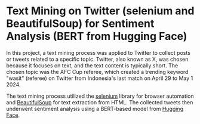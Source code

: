 # Text Mining on Twitter (selenium and BeautifulSoup) for Sentiment Analysis (BERT from Hugging Face)

In this project, a text mining process was applied to Twitter to collect posts or tweets related to a specific topic. Twitter, also known as X, was chosen because it focuses on text, and the text content is typically short. The chosen topic was the AFC Cup referee, which created a trending keyword "wasit" (referee) on Twitter from Indonesia's last match on April 29 to May 1 2024.

The text mining process utilized the [selenium](https://pypi.org/project/selenium/) library for browser automation and [BeautifulSoup](https://pypi.org/project/beautifulsoup4/) for text extraction from HTML. The collected tweets then underwent sentiment analysis using a BERT-based model from [Hugging Face](https://huggingface.co/).
